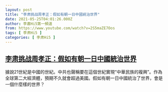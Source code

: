 ```yaml
---
layout: post
title: "李肃挑战周孝正：假如有朝一日中國統治世界"
date: 2021-05-25T04:01:26.000Z
author: 李肅Hi5第一頻道
from: https://www.youtube.com/watch?v=2S5maZE7Oos
tags: [ 李肃Hi5 ]
categories: [ 李肃Hi5 ]
---
```

<!--1621915286000-->
[李肃挑战周孝正：假如有朝一日中國統治世界](https://www.youtube.com/watch?v=2S5maZE7Oos)
------

<div>
據說21世紀是中國的世紀。中共也聲稱要在這個世紀實現“中華民族的複興”。作為全球第二大經濟體，預期不久就會超過美國。假如有朝一日中國統治了世界，會是一個什麼樣的世界？
</div>
